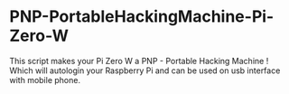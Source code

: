 # PNP-PortableHackingMachine-Pi-Zero-W
This script makes your Pi Zero W a PNP - Portable Hacking Machine ! Which will autologin your Raspberry Pi and can be used on usb interface with mobile phone.
